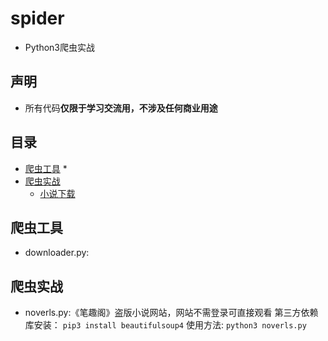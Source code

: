 # spider

* Python3爬虫实战

## 声明

* 所有代码**仅限于学习交流用，不涉及任何商业用途**

## 目录

* [爬虫工具](#爬虫工具)
	*
* [爬虫实战](#爬虫实战)
	* [小说下载](https://github.com/syuhung/spider/)

## 爬虫工具

* downloader.py:


## 爬虫实战

* noverls.py:《笔趣阁》盗版小说网站，网站不需登录可直接观看
	第三方依赖库安装：
		`pip3 install beautifulsoup4`
	使用方法:
		`python3 noverls.py`
